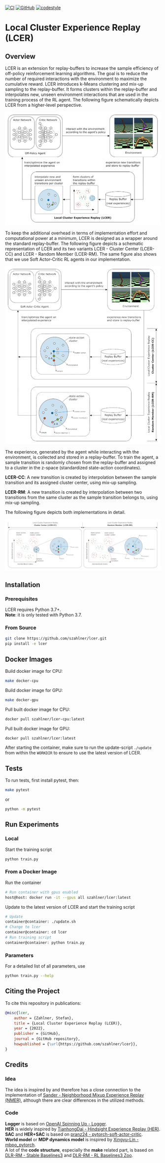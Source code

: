 [![CI](https://github.com/szahlner/lcer/actions/workflows/ci.yml/badge.svg)](https://github.com/szahlner/lcer/actions/workflows/ci.yml)
[![GitHub](https://img.shields.io/github/license/szahlner/shadowhand-gym.svg)](LICENSE)
[![codestyle](https://img.shields.io/badge/code%20style-black-000000.svg)](https://github.com/psf/black)

# Local Cluster Experience Replay (LCER)

## Overview 

LCER is an extension for replay-buffers to increase the sample efficiency of off-policy reinforcement learning algorithms. The goal is to reduce the number of required interactions with the environment to maximize the cumulative reward. LCER introduces k-Means clustering and mix-up sampling to the replay-buffer. It forms clusters within the replay-buffer and interpolates new, unseen environment interactions that are used in the training process of the RL agent. The following figure schematically depicts LCER from a higher-level perspective.

![LCER High Level Schema](images/lcer_high_level_schema.jpg) 
 
To keep the additional overhead in terms of implementation effort and computational
power at a minimum, LCER is designed as a wrapper around the standard replay-buffer. The following figure depicts a schematic representation of LCER and its two variants LCER - Cluster Center (LCER-CC) and LCER - Random Member (LCER-RM). The same figure also shows that we use Soft Actor-Critic RL agents in our implementation.

![SAC LCER Schema](images/sac_lcer_schema.jpg)  

The experience, generated by the agent while interacting with the environment, is collected and stored in a replay-buffer. To train the agent, a sample transition is randomly chosen from the replay-buffer and assigned to a cluster in the z-space (standardized state-action coordinates).

**LCER-CC**: A new transition is created by interpolation between the sample transition and its assigned cluster center, using mix-up sampling.

**LCER-RM**: A new transition is created by interpolation between two transitions from the same cluster as the sample transition belongs to, using mix-up sampling. 

The following figure depicts both implementations in detail.

![LCER-CC LCER-RM Schema](images/lcercc_lcerrm_schema.jpg)  

## Installation

### Prerequisites

LCER requires Python 3.7+.  
**Note**: it is only tested with Python 3.7.

### From Source

```bash
git clone https://github.com/szahlner/lcer.git
pip install -e lcer
```

## Docker Images

Build docker image for CPU:
```bash
make docker-cpu
```

Build docker image for GPU:
```bash
make docker-gpu
```

Pull built docker image for CPU:
```bash
docker pull szahlner/lcer-cpu:latest
```

Pull built docker image for GPU:
```bash
docker pull szahlner/lcer:latest
```

After starting the container, make sure to run the update-script `./update` from within the `WORKDIR` to ensure to use the latest version of LCER.

## Tests

To run tests, first install pytest, then:
```bash
make pytest
```

or 

```bash
python -m pytest
```

## Run Experiments

### Local

Start the training script

```bash
python train.py
```

### From a Docker Image

Run the container

```bash
# Run container with gpus enabled
host@host: docker run -it --gpus all szahlner/lcer:latest
```

Update to the latest version of LCER and start the training script

```bash
# Update
container@container: ./update.sh
# Change to lcer
container@container: cd lcer
# Run training script
container@container: python train.py
```

### Parameters

For a detailed list of all parameters, use

```bash
python train.py --help
```

## Citing the Project

To cite this repository in publications:

```bibtex
@misc{lcer,
    author = {Zahlner, Stefan},
    title = {Local Cluster Experience Replay (LCER)},
    year = {2022},
    publisher = {GitHub},
    journal = {GitHub repository},
    howpublished = {\url{https://github.com/szahlner/lcer}},
}
```

## Credits

### Idea

The idea is inspired by and therefore has a close connection to the implementation of [Sander - Neighborhood Mixup Experience Replay (NMER)](https://github.com/rmsander/interreplay), although there are clear differences in the utilized methods.  

### Code

**Logger** is based on [OpenAI Spinning Up - Logger](https://spinningup.openai.com/en/latest/utils/logger.html?highlight=logger).  
**HER** is widely inspired by [TianhongDai - Hindsight Experience Replay (HER)](https://github.com/TianhongDai/hindsight-experience-replay).  
**SAC** and **HER+SAC** is based on [pranz24 - pytorch-soft-actor-critic](https://github.com/pranz24/pytorch-soft-actor-critic).  
**World model** or **MDP dynamics model** is inspired by [Xingyu-Lin - mbpo_pytorch](https://github.com/Xingyu-Lin/mbpo_pytorch).  
A lot of the **code structure**, especially the **make** related part, is based on [DLR-RM - Stable Baselines3](https://github.com/DLR-RM/stable-baselines3) and [DLR-RM - RL Baselines3 Zoo](https://github.com/DLR-RM/rl-baselines3-zoo).